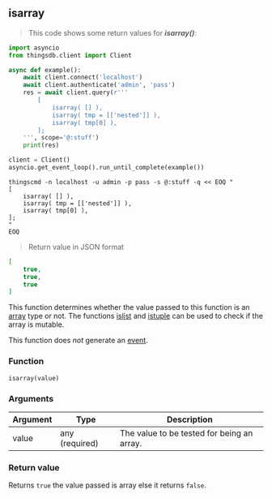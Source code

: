 ## isarray

> This code shows some return values for ***isarray()***:

```python
import asyncio
from thingsdb.client import Client

async def example():
    await client.connect('localhost')
    await client.authenticate('admin', 'pass')
    res = await client.query(r'''
        [
            isarray( [] ),
            isarray( tmp = [['nested']] ),
            isarray( tmp[0] ),
        ];
    ''', scope='@:stuff')
    print(res)

client = Client()
asyncio.get_event_loop().run_until_complete(example())
```

```shell
thingscmd -n localhost -u admin -p pass -s @:stuff -q << EOQ "
[
    isarray( [] ),
    isarray( tmp = [['nested']] ),
    isarray( tmp[0] ),
];
"
EOQ
```

> Return value in JSON format

```json
[
    true,
    true,
    true
]
```

This function determines whether the value passed to this function
is an [array](#array-type) type or not. The functions [islist](#islist) and
[istuple](#istuple) can be used to check if the array is mutable.

This function does *not* generate an [event](#events).

### Function
`isarray(value)`

### Arguments
Argument | Type | Description
-------- | ---- | -----------
value | any (required) | The value to be tested for being an array.

### Return value
Returns `true` the value passed is array else it returns `false`.
